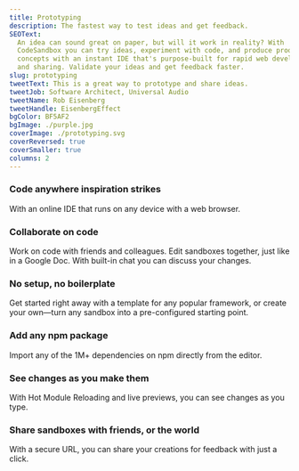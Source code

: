 ```yaml
---
title: Prototyping
description: The fastest way to test ideas and get feedback.
SEOText:
  An idea can sound great on paper, but will it work in reality? With
  CodeSandbox you can try ideas, experiment with code, and produce proof of
  concepts with an instant IDE that's purpose-built for rapid web development
  and sharing. Validate your ideas and get feedback faster.
slug: prototyping
tweetText: This is a great way to prototype and share ideas.
tweetJob: Software Architect, Universal Audio
tweetName: Rob Eisenberg
tweetHandle: EisenbergEffect
bgColor: BF5AF2
bgImage: ./purple.jpg
coverImage: ./prototyping.svg
coverReversed: true
coverSmaller: true
columns: 2
---
```


<div>

### Code anywhere inspiration strikes

With an online IDE that runs on any device with a web browser.

</div>

<div>

### Collaborate on code

Work on code with friends and colleagues. Edit sandboxes together, just like in
a Google Doc. With built-in chat you can discuss your changes.

</div>

<div>

### No setup, no boilerplate

Get started right away with a template for any popular framework, or create your
own—turn any sandbox into a pre-configured starting point.

</div>

<div>

### Add any npm package

Import any of the 1M+ dependencies on npm directly from the editor.

</div>

<div>

### See changes as you make them

With Hot Module Reloading and live previews, you can see changes as you type.

</div>

<div>

### Share sandboxes with friends, or the world

With a secure URL, you can share your creations for feedback with just a click.

</div>
